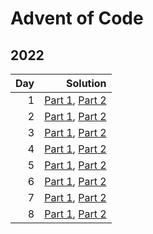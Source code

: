 # Advent of Code

## 2022

| Day |                                                             Solution |
| --: | -------------------------------------------------------------------: |
|   1 | [Part 1](2022/day-01/part_one.py), [Part 2](2022/day-01/part_two.py) |
|   2 | [Part 1](2022/day-02/part_one.py), [Part 2](2022/day-02/part_two.py) |
|   3 | [Part 1](2022/day-03/part_one.py), [Part 2](2022/day-03/part_two.py) |
|   4 | [Part 1](2022/day-04/part_one.py), [Part 2](2022/day-04/part_two.py) |
|   5 | [Part 1](2022/day-05/part_one.py), [Part 2](2022/day-05/part_two.py) |
|   6 | [Part 1](2022/day-06/part_one.py), [Part 2](2022/day-06/part_two.py) |
|   7 | [Part 1](2022/day-07/part_one.py), [Part 2](2022/day-07/part_two.py) |
|   8 | [Part 1](2022/day-08/part_one.py), [Part 2](2022/day-08/part_two.py) |
